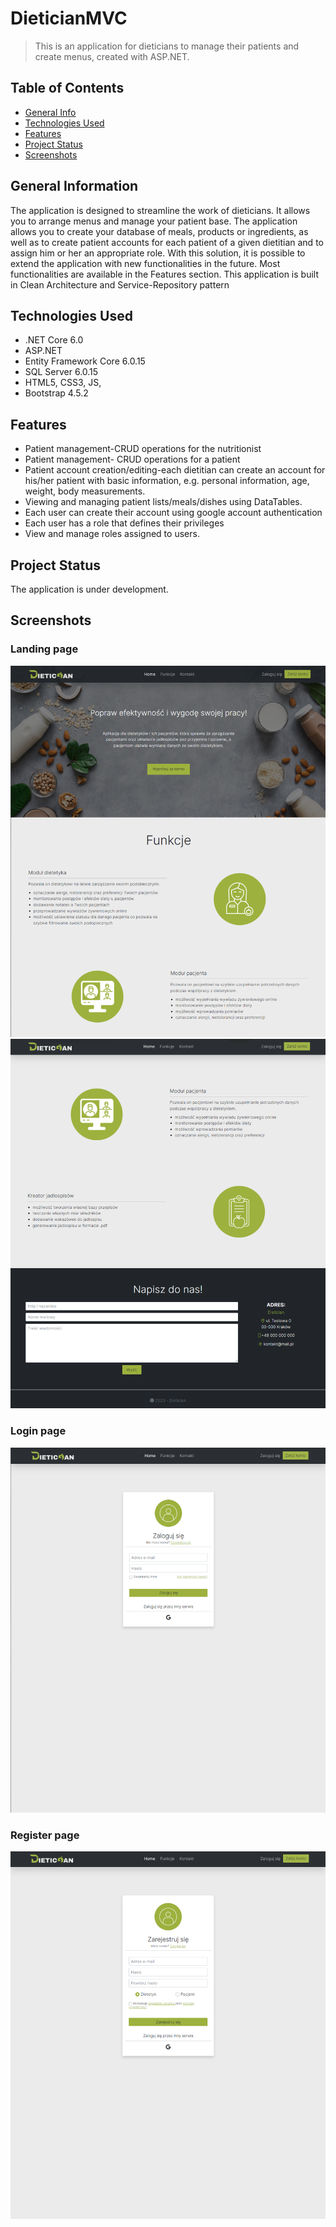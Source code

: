# DieticianMVC
> This is an application for dieticians to manage their patients and create menus, created with ASP.NET.

## Table of Contents
* [General Info](#general-information)
* [Technologies Used](#technologies-used)
* [Features](#features)
* [Project Status](#project-status)
* [Screenshots](#screenshots)

## General Information
The application is designed to streamline the work of dieticians. It allows you to arrange menus and manage your patient base. The application allows you to create your database of meals, products or ingredients, as well as to create patient accounts for each patient of a given dietitian and to assign him or her an appropriate role. With this solution, it is possible to extend the application with new functionalities in the future. Most functionalities are available in the Features section. This application is built in Clean Architecture and Service-Repository pattern

## Technologies Used
* .NET Core 6.0
* ASP.NET
* Entity Framework Core 6.0.15
* SQL Server 6.0.15
* HTML5, CSS3, JS,
* Bootstrap 4.5.2

## Features
* Patient management-CRUD operations for the nutritionist
* Patient management- CRUD operations for a patient
* Patient account creation/editing-each dietitian can create an account for his/her patient with basic information, e.g. personal information, age, weight, body measurements.
* Viewing and managing patient lists/meals/dishes using DataTables.
* Each user can create their account using google account authentication
* Each user has a role that defines their privileges
* View and manage roles assigned to users.

## Project Status
The application is under development.

## Screenshots
### Landing page
![Landing page](/DieticianMVC.Web/wwwroot/ScreenShots/welcome_page_1.png)
![Landing page](/DieticianMVC.Web/wwwroot/ScreenShots/welcome_page_2.png)
### Login page
![Login page](/DieticianMVC.Web/wwwroot/ScreenShots/login_page_2.png)
### Register page
![Login page](/DieticianMVC.Web/wwwroot/ScreenShots/register_page_2.png)






